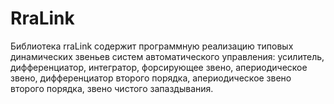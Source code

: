 RraLink
=======
Библиотека rraLink содержит программную реализацию типовых динамических звеньев систем автоматического управления: усилитель, дифференциатор, интегратор, форсирующее звено, апериодическое звено, дифференциатор второго порядка, апериодическое звено второго порядка, звено чистого запаздывания. 

